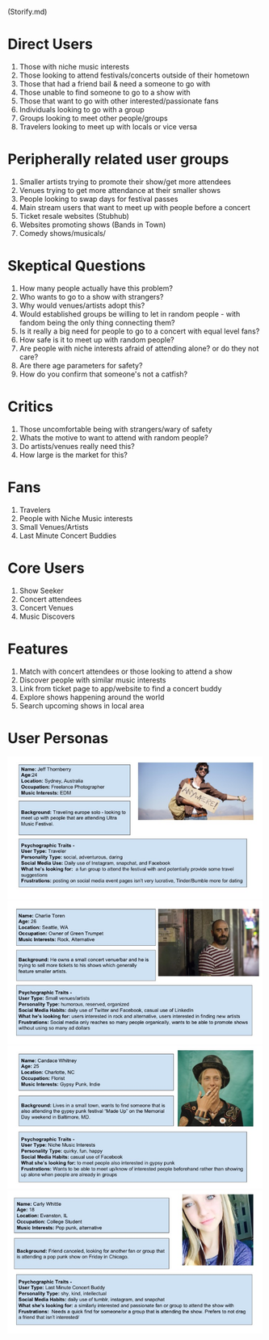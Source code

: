 (Storify.md)

# Direct Users
1. Those with niche music interests
2. Those looking to attend festivals/concerts outside of their hometown
3. Those that had a friend bail & need a someone to go with
4. Those unable to find someone to go to a show with
6. Those that want to go with other interested/passionate fans
7. Individuals looking to go with a group
8. Groups looking to meet other people/groups
9. Travelers looking to meet up with locals or vice versa

# Peripherally related user groups
1. Smaller artists trying to promote their show/get more attendees
2. Venues trying to get more attendance at their smaller shows
3. People looking to swap days for festival passes
4. Main stream users that want to meet up with people before a concert
5. Ticket resale websites (Stubhub)
6. Websites promoting shows (Bands in Town)
7. Comedy shows/musicals/

# Skeptical Questions
1. How many people actually have this problem?
2. Who wants to go to a show with strangers?
3. Why would venues/artists adopt this?
4. Would established groups be willing to let in random people - with fandom being the only thing connecting them?
5. Is it really a big need for people to go to a concert with equal level fans?
6. How safe is it to meet up with random people?
7. Are people with niche interests afraid of attending alone? or do they not care?
8. Are there age parameters for safety?
9. How do you confirm that someone's not a catfish?


# Critics
1. Those uncomfortable being with strangers/wary of safety
2. Whats the motive to want to attend with random people?
3. Do artists/venues really need this?
4. How large is the market for this?

# Fans
1. Travelers
2. People with Niche Music interests
3. Small Venues/Artists
4. Last Minute Concert Buddies

# Core Users
1. Show Seeker
2. Concert attendees
2. Concert Venues
3. Music Discovers

# Features
1. Match with concert attendees or those looking to attend a show
2. Discover people with similar music interests
3. Link from ticket page to app/website to find a concert buddy
4. Explore shows happening around the world
5. Search upcoming shows in local area

# User Personas
![USER PERSONA JEFF THORNBERRY](https://github.com/dkavanaugh435/Think-Launch-Project/blob/master/User%20Persona%20Jeff%20Thornberry.jpg)
![USER PERSONA CHARLIE TOREN](https://github.com/dkavanaugh435/Think-Launch-Project/blob/master/User%20Persona%20Charlie%20Toren.jpg)
![USER PERSONA CANDANCE WHITNEY](https://github.com/dkavanaugh435/Think-Launch-Project/blob/master/User%20Persona%20Candance%20Whitney%20.jpg)
![USER PERSONA CARLY WHITTLE](https://github.com/dkavanaugh435/Think-Launch-Project/blob/master/User%20Persona%20Carly%20Whittle.jpg)
